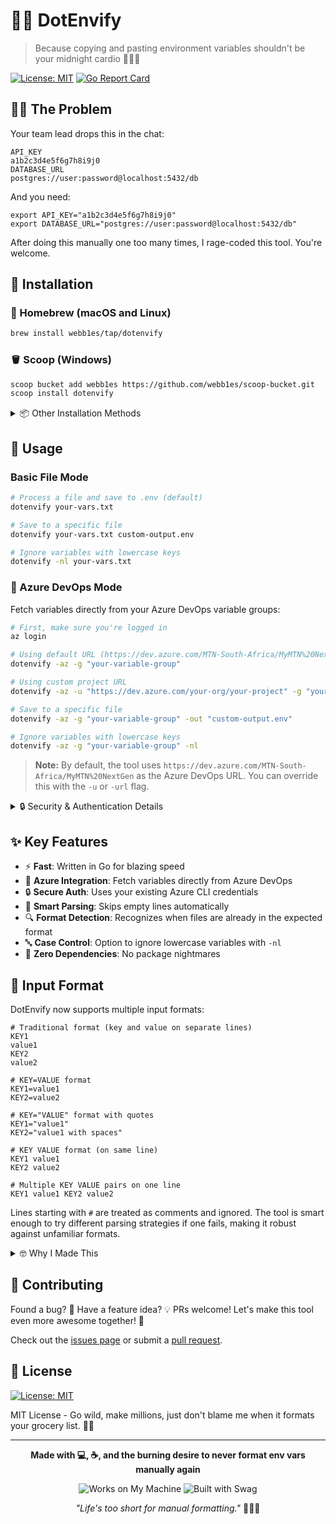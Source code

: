 # 🧙‍♂️ DotEnvify

> Because copying and pasting environment variables shouldn't be your midnight cardio 🏃‍♂️💨

[![License: MIT](https://img.shields.io/badge/License-MIT-yellow.svg)](https://opensource.org/licenses/MIT)
[![Go Report Card](https://goreportcard.com/badge/github.com/webb1es/dotenvify)](https://goreportcard.com/report/github.com/webb1es/dotenvify)

## 🤦‍♂️ The Problem

Your team lead drops this in the chat:

```
API_KEY
a1b2c3d4e5f6g7h8i9j0
DATABASE_URL
postgres://user:password@localhost:5432/db
```

And you need:

```
export API_KEY="a1b2c3d4e5f6g7h8i9j0"
export DATABASE_URL="postgres://user:password@localhost:5432/db"
```

After doing this manually one too many times, I rage-coded this tool. You're welcome.

## 🚀 Installation

### 🍺 Homebrew (macOS and Linux)

```bash
brew install webb1es/tap/dotenvify
```

### 🪣 Scoop (Windows)

```bash
scoop bucket add webb1es https://github.com/webb1es/scoop-bucket.git
scoop install dotenvify
```

<details>
<summary>📦 Other Installation Methods</summary>

#### Direct Download
Download the latest release from the [GitHub Releases page](https://github.com/webb1es/dotenvify/releases).

#### Build from Source
```bash
git clone https://github.com/webb1es/dotenvify.git
cd dotenvify
go build -o dotenvify dotenvify.go
sudo mv dotenvify /usr/local/bin/
```
</details>

## 🔮 Usage

### Basic File Mode

```bash
# Process a file and save to .env (default)
dotenvify your-vars.txt

# Save to a specific file
dotenvify your-vars.txt custom-output.env

# Ignore variables with lowercase keys
dotenvify -nl your-vars.txt
```

### 🚀 Azure DevOps Mode

Fetch variables directly from your Azure DevOps variable groups:

```bash
# First, make sure you're logged in
az login

# Using default URL (https://dev.azure.com/MTN-South-Africa/MyMTN%20NextGen)
dotenvify -az -g "your-variable-group"

# Using custom project URL
dotenvify -az -u "https://dev.azure.com/your-org/your-project" -g "your-variable-group"

# Save to a specific file
dotenvify -az -g "your-variable-group" -out "custom-output.env"

# Ignore variables with lowercase keys
dotenvify -az -g "your-variable-group" -nl
```

> **Note:** By default, the tool uses `https://dev.azure.com/MTN-South-Africa/MyMTN%20NextGen` as the Azure DevOps URL. You can override this with the `-u` or `-url` flag.

<details>
<summary>🔒 Security & Authentication Details</summary>

DotEnvify uses your existing Azure CLI authentication:
- No credentials stored or handled by the tool
- Tokens are used only in memory
- Respects your organization's security policies (including MFA)

Just make sure you're logged in with `az login` before running the tool.
</details>

## ✨ Key Features

- ⚡ **Fast**: Written in Go for blazing speed
- 🔄 **Azure Integration**: Fetch variables directly from Azure DevOps
- 🔒 **Secure Auth**: Uses your existing Azure CLI credentials
- 🧹 **Smart Parsing**: Skips empty lines automatically
- 🔍 **Format Detection**: Recognizes when files are already in the expected format
- 🔤 **Case Control**: Option to ignore lowercase variables with `-nl`
- 👻 **Zero Dependencies**: No package nightmares

## 📝 Input Format

DotEnvify now supports multiple input formats:

```
# Traditional format (key and value on separate lines)
KEY1
value1
KEY2
value2

# KEY=VALUE format
KEY1=value1
KEY2=value2

# KEY="VALUE" format with quotes
KEY1="value1"
KEY2="value1 with spaces"

# KEY VALUE format (on same line)
KEY1 value1
KEY2 value2

# Multiple KEY VALUE pairs on one line
KEY1 value1 KEY2 value2
```

Lines starting with `#` are treated as comments and ignored. The tool is smart enough to try different parsing strategies if one fails, making it robust against unfamiliar formats.

<details>
<summary>🤓 Why I Made This</summary>

Because those precious minutes you spend formatting env vars could be spent on:
- Actually coding something cool
- Optimizing your coffee brewing technique
- Staring at the wall contemplating your life choices
</details>

## 🔧 Contributing

Found a bug? 🐛 Have a feature idea? 💡 PRs welcome! Let's make this tool even more awesome together! 🚀

Check out the [issues page](https://github.com/webb1es/dotenvify/issues) or submit a [pull request](https://github.com/webb1es/dotenvify/pulls).

## 📄 License

[![License: MIT](https://img.shields.io/badge/License-MIT-yellow.svg)](https://opensource.org/licenses/MIT)

MIT License - Go wild, make millions, just don't blame me when it formats your grocery list. 🛒📝

---

<div align="center">

**Made with 💻, ☕, and the burning desire to never format env vars manually again**

![Works on My Machine](https://forthebadge.com/images/badges/works-on-my-machine.svg)
![Built with Swag](https://forthebadge.com/images/badges/built-with-swag.svg)

*"Life's too short for manual formatting."* 🧙‍♂️✨

</div>
